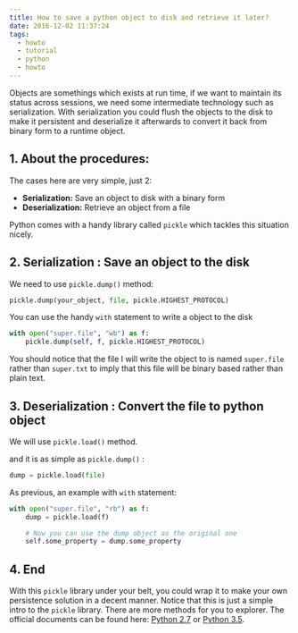 ```yaml
---
title: How to save a python object to disk and retrieve it later?
date: 2016-12-02 11:37:24
tags:
  - howto
  - tutorial
  - python
  - howto
---
```


Objects are somethings which exists at run time, if we want to maintain its status across sessions, we need some intermediate technology such as serialization. With serialization you could flush the objects to the disk to make it persistent and deserialize it afterwards to convert it back from binary form to a runtime object.

<!--more-->

## 1. About the procedures:
The cases here are very simple, just 2:
- **Serialization:** Save an object to disk with a binary form
- **Deserialization:** Retrieve an object from a file

Python comes with a handy library called `pickle` which tackles this situation nicely.

## 2. Serialization : Save an object to the disk
We need to use `pickle.dump()` method:
    
```python
pickle.dump(your_object, file, pickle.HIGHEST_PROTOCOL)
```

You can use the handy `with` statement to write a object to the disk

```python
with open("super.file", "wb") as f:
    pickle.dump(self, f, pickle.HIGHEST_PROTOCOL)
```

You should notice that the file I will write the object to is named `super.file` rather than `super.txt` to imply that this file will be binary based rather than plain text.

## 3. Deserialization : Convert the file to python object
We will use `pickle.load()` method.

and it is as simple as `pickle.dump()` :

```python
dump = pickle.load(file)
```

As previous, an example with `with` statement:

```python
with open("super.file", "rb") as f:
    dump = pickle.load(f)

    # Now you can use the dump object as the original one  
    self.some_property = dump.some_property
```

## 4. End
With this `pickle` library under your belt, you could wrap it to make your own persistence solution in a decent manner.
Notice that this is just a simple intro to the `pickle` library. There are more methods for you to explorer. The official documents can be found here: [Python 2.7](https://docs.python.org/2.7/library/pickle.html) or [Python 3.5](https://docs.python.org/3.5/library/pickle.html).